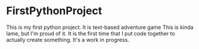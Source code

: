 # FirstPythonProject
This is my first python project. It is text-based adventure game
This is kinda lame, but I'm proud of it. It is the first time that I put code together to actually create something.
It's a work in progress. 
